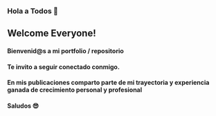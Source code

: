 ### Hola a Todos 👋 
## Welcome Everyone!

#### Bienvenid@s a mi portfolio / repositorio
#### Te invito a seguir conectado conmigo.

#### En mis publicaciones comparto parte de mi trayectoria y experiencia ganada de crecimiento personal y profesional
#### Saludos 😎
